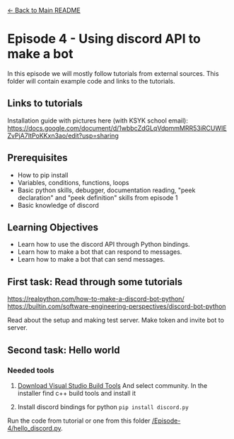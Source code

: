 [← Back to Main README](../README.md)

# Episode 4 - Using discord API to make a bot

In this episode we will mostly follow tutorials from external sources. This folder will contain example code and links to the tutorials.

## Links to tutorials
Installation guide with pictures here (with KSYK school email):
https://docs.google.com/document/d/1wbbcZdGLqVdpmmMRR53iRCUWIEZvPjA7ItPoKKxn3ao/edit?usp=sharing


## Prerequisites
- How to pip install
- Variables, conditions, functions, loops
- Basic python skills, debugger, documentation reading, "peek declaration" and "peek definition" skills from episode 1
- Basic knowledge of discord

## Learning Objectives
- Learn how to use the discord API through Python bindings.
- Learn how to make a bot that can respond to messages.
- Learn how to make a bot that can send messages.

## First task: Read through some tutorials

https://realpython.com/how-to-make-a-discord-bot-python/
https://builtin.com/software-engineering-perspectives/discord-bot-python

Read about the setup and making test server. Make token and invite bot to server.

## Second task: Hello world

### Needed tools

1. [Download Visual Studio Build Tools](https://visualstudio.microsoft.com/downloads/#build-tools-for-visual-studio-2019)
And select community.
In the installer find c++ build tools and install it


2. Install discord bindings for python
```pip install discord.py```


Run the code from tutorial or one from this folder [/Episode-4/hello_discord.py](./hello_discord.py).



